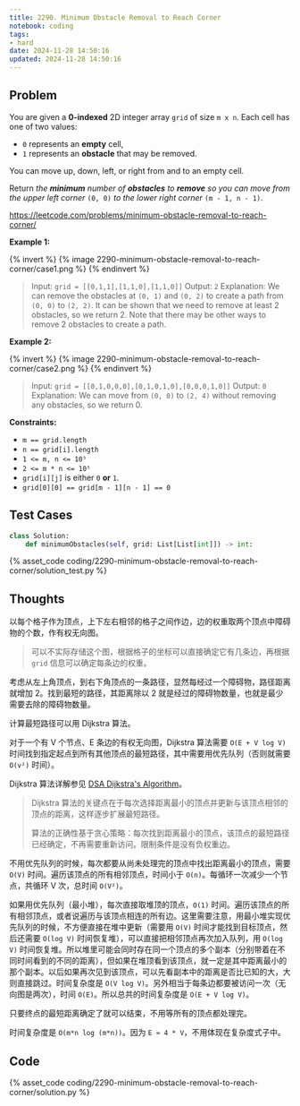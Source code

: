 ```yaml
---
title: 2290. Minimum Obstacle Removal to Reach Corner
notebook: coding
tags:
- hard
date: 2024-11-28 14:50:16
updated: 2024-11-28 14:50:16
---
```

## Problem

You are given a **0-indexed** 2D integer array `grid` of size `m x n`. Each cell has one of two values:

- `0` represents an **empty** cell,
- `1` represents an **obstacle** that may be removed.

You can move up, down, left, or right from and to an empty cell.

Return _the **minimum** number of **obstacles** to **remove** so you can move from the upper left corner_ `(0, 0)` _to the lower right corner_ `(m - 1, n - 1)`.

<https://leetcode.com/problems/minimum-obstacle-removal-to-reach-corner/>

**Example 1:**

{% invert %}
{% image 2290-minimum-obstacle-removal-to-reach-corner/case1.png %}
{% endinvert %}

> Input: `grid = [[0,1,1],[1,1,0],[1,1,0]]`
> Output: `2`
> Explanation: We can remove the obstacles at `(0, 1)` and `(0, 2)` to create a path from `(0, 0)` to `(2, 2)`.
> It can be shown that we need to remove at least 2 obstacles, so we return 2.
> Note that there may be other ways to remove 2 obstacles to create a path.

**Example 2:**

{% invert %}
{% image 2290-minimum-obstacle-removal-to-reach-corner/case2.png %}
{% endinvert %}

> Input: `grid = [[0,1,0,0,0],[0,1,0,1,0],[0,0,0,1,0]]`
> Output: `0`
> Explanation: We can move from `(0, 0)` to `(2, 4)` without removing any obstacles, so we return 0.

**Constraints:**

- `m == grid.length`
- `n == grid[i].length`
- `1 <= m, n <= 10⁵`
- `2 <= m * n <= 10⁵`
- `grid[i][j]` is either `0` **or** `1`.
- `grid[0][0] == grid[m - 1][n - 1] == 0`

## Test Cases

``` python
class Solution:
    def minimumObstacles(self, grid: List[List[int]]) -> int:
```

{% asset_code coding/2290-minimum-obstacle-removal-to-reach-corner/solution_test.py %}

## Thoughts

以每个格子作为顶点，上下左右相邻的格子之间作边，边的权重取两个顶点中障碍物的个数，作有权无向图。

> 可以不实际存储这个图，根据格子的坐标可以直接确定它有几条边，再根据 `grid` 信息可以确定每条边的权重。

考虑从左上角顶点，到右下角顶点的一条路径，显然每经过一个障碍物，路径距离就增加 2。找到最短的路径，其距离除以 2 就是经过的障碍物数量，也就是最少需要去除的障碍物数量。

计算最短路径可以用 Dijkstra 算法。

对于一个有 V 个节点、E 条边的有权无向图，Dijkstra 算法需要 `O(E + V log V)` 时间找到指定起点到所有其他顶点的最短路径，其中需要用优先队列（否则就需要 `O(v²)` 时间）。

Dijkstra 算法详解参见 [DSA Dijkstra's Algorithm](https://www.w3schools.com/dsa/dsa_algo_graphs_dijkstra.php)。

> Dijkstra 算法的关键点在于每次选择距离最小的顶点并更新与该顶点相邻的顶点的距离，这样逐步扩展最短路径。
>
> 算法的正确性基于贪心策略：每次找到距离最小的顶点，该顶点的最短路径已经确定，不再需要重新访问。限制条件是没有负权重边。

不用优先队列的时候，每次都要从尚未处理完的顶点中找出距离最小的顶点，需要 `O(V)` 时间。遍历该顶点的所有相邻顶点，时间小于 `O(n)`。每循环一次减少一个节点，共循环 V 次，总时间 `O(V²)`。

如果用优先队列（最小堆），每次直接取堆顶的顶点，`O(1)` 时间。遍历该顶点的所有相邻顶点，或者说遍历与该顶点相连的所有边。这里需要注意，用最小堆实现优先队列的时候，不方便直接在堆中更新（需要用 `O(V)` 时间才能找到目标顶点，然后还需要 `O(log V)` 时间恢复堆），可以直接把相邻顶点再次加入队列，用 `O(log V)` 时间恢复堆。所以堆里可能会同时存在同一个顶点的多个副本（分别带着在不同时间看到的不同的距离），但如果在堆顶看到该顶点，就一定是其中距离最小的那个副本。以后如果再次见到该顶点，可以先看副本中的距离是否比已知的大，大则直接跳过。时间复杂度是 `O(V log V)`。另外相当于每条边都要被访问一次（无向图是两次），时间 `O(E)`。所以总共的时间复杂度是 `O(E + V log V)`。

只要终点的最短距离确定了就可以结束，不用等所有的顶点都处理完。

时间复杂度是 `O(m*n log (m*n))`。因为 `E ≈ 4 * V`，不用体现在复杂度式子中。

## Code

{% asset_code coding/2290-minimum-obstacle-removal-to-reach-corner/solution.py %}
